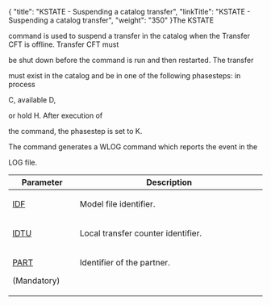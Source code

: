 {
    "title": "KSTATE - Suspending a catalog transfer",
    "linkTitle": "KSTATE - Suspending a catalog transfer",
    "weight": "350"
}The KSTATE
command is used to suspend a transfer in the catalog when the Transfer CFT is offline. Transfer CFT must
be shut down before the command is run and then restarted. The transfer
must exist in the catalog and be in one of the following phasesteps: in process
C, available D,
or hold H. After execution of
the command, the phasestep is set to K.

The command generates a WLOG command which reports the event in the
LOG file.

<table cellspacing="0" width="90%">
   <col/>
   <col/>
   <thead>
      <tr>
         <th>Parameter</th>
         <th>Description</th>
      </tr>
   </thead>
   <tbody>
      <tr valign="top">
         <td width="20.241%">
            <p><a href="../../../command_summary/parameter_intro/idf">IDF</a>
</p>
         </td>
         <td width="59.777%">
            <p>Model file identifier.</p>
         </td>
      </tr>
      <tr valign="top">
         <td colspan="1" rowspan="1" width="20.241%">
            <p><a href="../../../command_summary/parameter_intro/idtu">IDTU</a>
</p>
         </td>
         <td colspan="1" rowspan="1" width="59.777%">
            <p>Local transfer counter identifier.</p>
         </td>
      </tr>
      <tr valign="top">
         <td colspan="1" rowspan="1" width="20.241%">
            <p><a href="../../../command_summary/parameter_intro/part">PART</a>
</p>
            <p>(Mandatory)</p>
         </td>
         <td colspan="1" rowspan="1" width="59.777%">
            <p>Identifier of the partner.</p>
         </td>
      </tr>
   </tbody>
</table>
